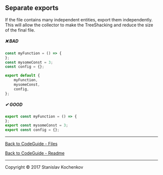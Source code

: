 ## Separate exports

If the file contains many independent entities, export them independently.  
This will allow the collector to make the TreeShacking and reduce the size of the final file.

##### ❌ BAD

```javascript
const myFunction = () => {
};
const mysomeConst = 3;
const config = {};

export default {
    myFunction,
    mysomeConst,
    config,
};
```

##### ✔ GOOD

```javascript
export const myFunction = () => {
};
export const mysomeConst = 3;
export const config = {};
```

---

[Back to CodeGuide - Files](https://github.com/UserBug/codeGuide/tree/v2/docs/files)

[Back to CodeGuide - Readme](https://github.com/UserBug/codeGuide/tree/v2)

---
Copyright © 2017 Stanislav Kochenkov 